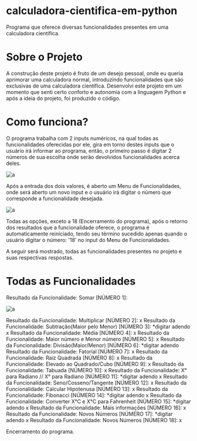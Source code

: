 # calculadora-cientifica-em-python
Programa que oferece diversas funcionalidades presentes em uma calculadora científica.

# Sobre o Projeto
A construção deste projeto é fruto de um desejo pessoal, onde eu queria aprimorar uma calculadora normal, introduzindo funcionalidades que são exclusivas de uma calculadora científica. Desenvolvi este projeto em um momento que senti certo conforto e autonomia com a linguagem Python e após a ideia do projeto, foi produzido o código.

# Como funciona?
O programa trabalha com 2 inputs numéricos, na qual todas as funcionalidades oferecidas por ele, gira em torno destes inputs que o usuário irá informar ao programa, então, o primeiro passo é digitar 2 números de sua escolha onde serão devolvidos funcionalidades acerca deles.

![a](https://user-images.githubusercontent.com/84475339/165629717-fdfa4e00-8f0a-408e-8f0b-846a8339d072.png)

Após a entrada dos dois valores, é aberto um Menu de Funcionalidades, onde será aberto um novo input e o usuário irá digitar o número que corresponde a funcionalidade desejada.

![a](https://user-images.githubusercontent.com/84475339/165630034-d21ad542-21a6-4c82-9777-a769136321c1.png)

Todas as opções, exceto a 18 (Encerramento do programa), após o retorno dos resultados que a funcionalidade oferece, o programa é automaticamente reiniciado, tendo seu término sucedido apenas quando o usuário digitar o número: '18' no input do Menu de Funcionalidades.

A seguir será mostrado, todas as funcionalidades presentes no projeto e suas respectivas respostas.

# Todas as Funcionalidades

Resultado da Funcionalidade: Somar [NÚMERO 1]:

![a](https://user-images.githubusercontent.com/84475339/165632292-0e07a541-136d-4c4d-acfc-71c71615b3fb.png)

Resultado da Funcionalidade: Multiplicar [NÚMERO 2]:
x
Resultado da Funcionalidade: Subtração(Maior pelo Menor) [NÚMERO 3]:
*digitar adendo
x
Resultado da Funcionalidade: Média [NÚMERO 4]:
x
Resultado da Funcionalidade: Maior número e Menor número [NÚMERO 5]:
x
Resultado da Funcionalidade: Divisão(Maior/Menor) [NÚMERO 6]:
*digitar adendo
Resultado da Funcionalidade: Fatorial [NÚMERO 7]:
x
Resultado da Funcionalidade: Raiz Quadrada [NÚMERO 8]:
x
Resultado da Funcionalidade: Elevado ao Quadrado/Cubo [NÚMERO 9]:
x
Resultado da Funcionalidade: Tabuada [NÚMERO 10]:
x
Resultado da Funcionalidade: X° para Radiano // X° para Radiano [NÚMERO 11]:
*digitar adendo
x
Resultado da Funcionalidade: Seno/Cosseno/Tangente [NÚMERO 12]:
x
Resultado da Funcionalidade: Calcular Hipotenusa [NÚMERO 13]:
x
Resultado da Funcionalidade: Fibonacci [NÚMERO 14]:
*digitar adendo
x
Resultado da Funcionalidade: Converter X°C e X°C para Fahrenheit [NÚMERO 15]:
*digitar adendo
x
Resultado da Funcionalidade: Mais informações [NÚMERO 16]:
x
Resultado da Funcionalidade: Novos Números [NÚMERO 17]:
*digitar adendo
x
Resultado da Funcionalidade: Novos Números [NÚMERO 18]:
x

Encerramento do programa.
